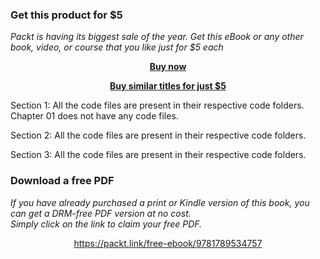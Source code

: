 
### Get this product for $5

<i>Packt is having its biggest sale of the year. Get this eBook or any other book, video, or course that you like just for $5 each</i>


<b><p align='center'>[Buy now](https://packt.link/9781789534757)</p></b>


<b><p align='center'>[Buy similar titles for just $5](https://subscription.packtpub.com/search)</p></b>


Section 1: All the code files are present in their respective code folders. Chapter 01 does not have any code files.

Section 2: All the code files are present in their respective code folders. 

Section 3: All the code files are present in their respective code folders.
### Download a free PDF

 <i>If you have already purchased a print or Kindle version of this book, you can get a DRM-free PDF version at no cost.<br>Simply click on the link to claim your free PDF.</i>
<p align="center"> <a href="https://packt.link/free-ebook/9781789534757">https://packt.link/free-ebook/9781789534757 </a> </p>